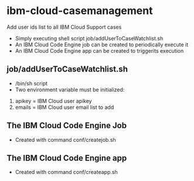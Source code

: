 # ibm-cloud-casemanagement

Add user ids list to all IBM Cloud Support cases 
- Simply executing shell script job/addUserToCaseWatchlist.sh
- An IBM Cloud Code Engine job can be created to periodically execute it
- An IBM Cloud Code Engine app can be created to triggerits execution

## job/addUserToCaseWatchlist.sh

- /bin/sh script 
- Two environment variable must be initialized:
1. apikey = IBM Cloud user apikey 
2. emails = IBM Cloud user email list to add

## The IBM Cloud Code Engine Job

- Created with command conf/createjob.sh

## The IBM Cloud Code Engine app

- Created with command conf/createapp.sh
